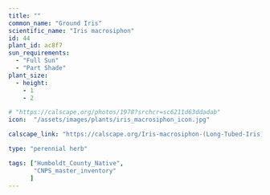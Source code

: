 ```yaml
---
title: ""
common_name: "Ground Iris"
scientific_name: "Iris macrosiphon"
id: 44
plant_id: ac8f7
sun_requirements:
  - "Full Sun"
  - "Part Shade"
plant_size:
  - height: 
    - 1
    - 2

# "https://calscape.org/photos/1978?srchcr=sc6211d63ddadab"
icon:  "/assets/images/plants/iris_macrosiphon_icon.jpg"

calscape_link: "https://calscape.org/Iris-macrosiphon-(Long-Tubed-Iris)"

type: "perennial herb"

tags: ["Humboldt_County_Native",
       "CNPS_master_inventory"
      ]
---
```



